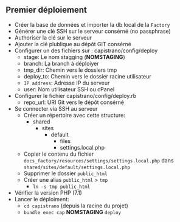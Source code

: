 ## Premier déploiement

- Créer la base de données et importer la db local de la `Factory`
- Générer une clé SSH sur le serveur consérné (no passphrase)
- Authoriser la clé sur le serveur
- Ajouter la clé plublique au dépôt GIT consérné
- Configurer un des fichiers sur : capistrano/config/deploy
    - stage: Le nom stagging (**NOMSTAGING**)
    - branch: La branch à déploiyer
    - tmp_dir: Chemin vers le dossiers tmp
    - deploy_to: Chemin vers le dossier racine utilisateur
    - `IP address`: Adresse IP du serveur
    - user: Nom utilisateur SSH ou cPanel
- Configurer le fichier capistrano/config/deploy.rb
    - repo_url: URI Git vers le dépôt consérné
- Se connecter via SSH au serveur
    - Créer un répertoire avec cette structure:
        - shared
            - sites
                - default
                    - files
                    - settings.local.php
    - Copier le contenu du fichier `docs_factory/resources/settings/settings.local.php` dans `shared/sites/default/settings.local.php`
    - Supprimer le dossier `public_html`
    - Créer une alias `public_html` > `tmp`
        - `ln -s tmp public_html`
- Vérifier la version PHP (7.1)
- Lancer le déploiment:
    - `cd capistrano` (depuis la racine du projet)
    - `bundle exec cap` **NOMSTAGING** `deploy`

